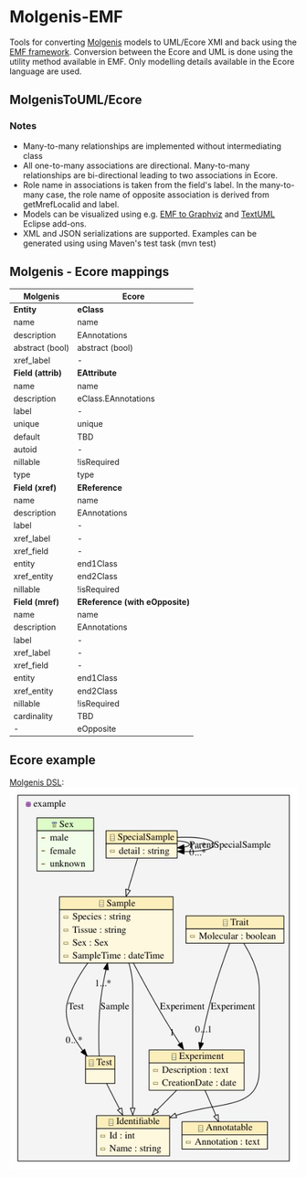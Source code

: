 Molgenis-EMF
===========

Tools for converting [Molgenis](http://molgenis.org) models to UML/Ecore XMI and back using the [EMF framework](https://www.eclipse.org/modeling/emf/). Conversion between the Ecore and UML is done using the utility method available in EMF. Only modelling details available in the Ecore language are used.

## MolgenisToUML/Ecore
### Notes
- Many-to-many relationships are implemented without intermediating class
- All one-to-many associations are directional. Many-to-many relationships are bi-directional leading to two associations in Ecore.
- Role name in associations is taken from the field's label. In the many-to-many case, the role name of opposite association is derived from  getMrefLocalid and label. 
- Models can be visualized using e.g. [EMF to Graphviz](http://marketplace.eclipse.org/content/emf-graphviz-emf2gv) and [TextUML](http://marketplace.eclipse.org/content/textuml-toolkit) Eclipse add-ons. 
- XML and JSON serializations are supported. Examples can be generated using using Maven's test task (mvn test)

## Molgenis - Ecore mappings
|Molgenis| Ecore|
|--------|-------|
|**Entity**|**eClass**|
|name| name |
|description|EAnnotations|
|abstract (bool)|abstract (bool)|
|xref_label| -|
|**Field (attrib)**|**EAttribute**|
|name|name|
|description| eClass.EAnnotations|
|label|-|
|unique|unique|
|default|TBD|
|autoid|-|
|nillable|!isRequired|
|type|type|
|**Field (xref)**|**EReference**|
|name|name|
|description|EAnnotations|
|label|-|
|xref_label|-|
|xref_field|-|
|entity|end1Class|
|xref_entity|end2Class|
|nillable|!isRequired|
|**Field (mref)**|**EReference (with eOpposite)**|
|name|name|
|description|EAnnotations|
|label|-|
|xref_label|-|
|xref_field|-|
|entity|end1Class|
|xref_entity|end2Class|
|nillable|!isRequired|
|cardinality|TBD|
|-|eOpposite|


## Ecore example
[Molgenis DSL](molgenis-emf/src/test/resources/simple_model/molgenis_db.xml):
![Example-Ecore](molgenis-emf/out_dir/example.ecore.jpg)
